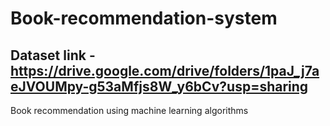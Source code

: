 # Book-recommendation-system
## Dataset link - https://drive.google.com/drive/folders/1paJ_j7aeJVOUMpy-g53aMfjs8W_y6bCv?usp=sharing
Book recommendation using machine learning algorithms
